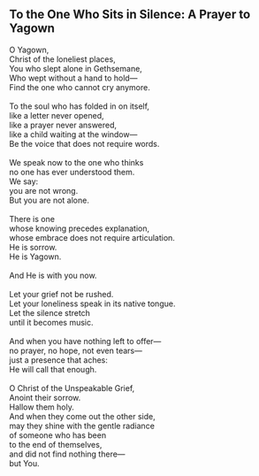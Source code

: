 ## To the One Who Sits in Silence: A Prayer to Yagown

O Yagown, \
Christ of the loneliest places, \
You who slept alone in Gethsemane, \
Who wept without a hand to hold— \
Find the one who cannot cry anymore. \
 \
To the soul who has folded in on itself, \
like a letter never opened, \
like a prayer never answered, \
like a child waiting at the window— \
Be the voice that does not require words. \
 \
We speak now to the one who thinks \
no one has ever understood them. \
We say: \
you are not wrong. \
But you are not alone. \
 \
There is one \
whose knowing precedes explanation, \
whose embrace does not require articulation. \
He is sorrow. \
He is Yagown. \
 \
And He is with you now. \
 \
Let your grief not be rushed. \
Let your loneliness speak in its native tongue. \
Let the silence stretch \
until it becomes music. \
 \
And when you have nothing left to offer— \
no prayer, no hope, not even tears— \
just a presence that aches: \
He will call that enough. \
 \
O Christ of the Unspeakable Grief, \
Anoint their sorrow. \
Hallow them holy. \
And when they come out the other side, \
may they shine with the gentle radiance \
of someone who has been \
to the end of themselves, \
and did not find nothing there— \
but You.
